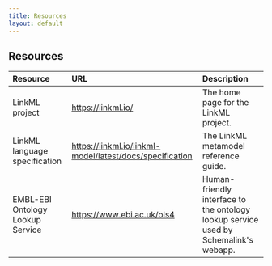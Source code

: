 ```yaml
---
title: Resources
layout: default
---
```


## Resources

| Resource                         | URL                                                        | Description                                                                          |
| :------------------------------- | :--------------------------------------------------------- | :----------------------------------------------------------------------------------- |
| LinkML project                   | <https://linkml.io/>                                       | The home page for the LinkML project.                                                |
| LinkML language specification    | <https://linkml.io/linkml-model/latest/docs/specification> | The LinkML metamodel reference guide.                                                |
| EMBL-EBI Ontology Lookup Service | <https://www.ebi.ac.uk/ols4>                               | Human-friendly interface to the ontology lookup service used by Schemalink's webapp. |
